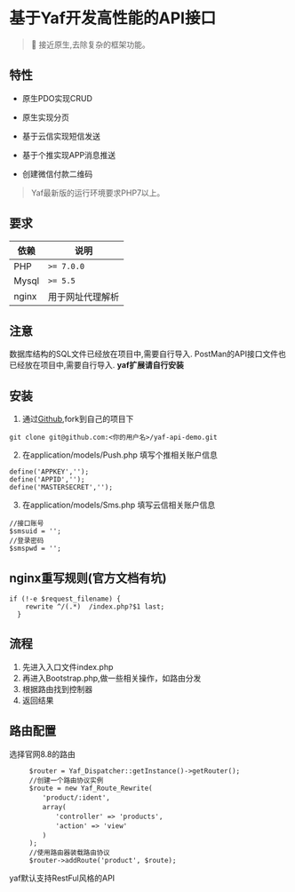 基于Yaf开发高性能的API接口
===============
> 🚀 接近原生,去除复杂的框架功能。
## 特性

- 原生PDO实现CRUD

- 原生实现分页

- 基于云信实现短信发送

- 基于个推实现APP消息推送

- 创建微信付款二维码

> Yaf最新版的运行环境要求PHP7以上。


## 要求

| 依赖 | 说明 |
| -------- | -------- |
| PHP| `>= 7.0.0` |
| Mysql| `>= 5.5` ||
| nginx |用于网址代理解析|

## 注意
数据库结构的SQL文件已经放在项目中,需要自行导入.
PostMan的API接口文件也已经放在项目中,需要自行导入.
**yaf扩展请自行安装**

## 安装

1. 通过[Github](https://github.com/guaosi/yaf-api-demo),fork到自己的项目下
```
git clone git@github.com:<你的用户名>/yaf-api-demo.git
```
2. 在application/models/Push.php 填写个推相关账户信息
```
define('APPKEY','');
define('APPID','');
define('MASTERSECRET','');
```
3. 在application/models/Sms.php 填写云信相关账户信息
```
//接口账号
$smsuid = '';
//登录密码
$smspwd = '';
```

## nginx重写规则(官方文档有坑)
```
if (!-e $request_filename) {
    rewrite ^/(.*)  /index.php?$1 last;
  }
```

## 流程
1. 先进入入口文件index.php
2. 再进入Bootstrap.php,做一些相关操作，如路由分发
3. 根据路由找到控制器
4. 返回结果

## 路由配置
选择官网8.8的路由
```
     $router = Yaf_Dispatcher::getInstance()->getRouter();
     //创建一个路由协议实例
     $route = new Yaf_Route_Rewrite(
     　　'product/:ident',
     　　array(
     　　　　'controller' => 'products',
     　　　　'action' => 'view'
     　　)
     );
     //使用路由器装载路由协议
     $router->addRoute('product', $route);
```
yaf默认支持RestFul风格的API